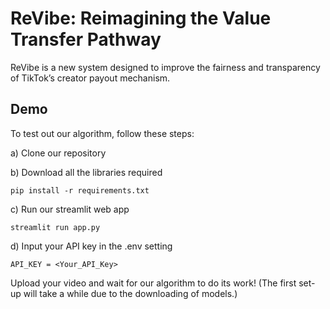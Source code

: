 # ReVibe: Reimagining the Value Transfer Pathway

ReVibe is a new system designed to improve the fairness and transparency of TikTok’s creator payout mechanism.




## Demo

To test out our algorithm, follow these steps:

a) Clone our repository

b) Download all the libraries required

    pip install -r requirements.txt

c) Run our streamlit web app

    streamlit run app.py

d) Input your API key in the .env setting

    API_KEY = <Your_API_Key>

Upload your video and wait for our algorithm to do its work!  (The first set-up will take a while due to the downloading of models.)

